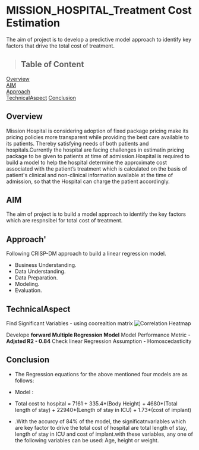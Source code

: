 # MISSION_HOSPITAL_Treatment Cost  Estimation
The aim of project is to develop a predictive model approach to identify key factors that drive the total cost of treatment.

> ## Table of Content

[Overview](#Overview)  
[AIM](#AIM)  
[Approach](#Approach)  
[TechnicalAspect](#TechnicalAspect) 
[Conclusion](#Conclusion)

## Overview
Mission Hospital is considering adoption of fixed package pricing make its pricing policies more transparent while providing the best care available to its patients. Thereby satisfying needs of both patients and hospitals.Currently the hospital are facing challenges in estimatin pricing package to be given to patients at time of admission.Hospital is required to build a model to help the hospital determine the approximate cost associated with the patient’s treatment which is calculated on the basis of patient's clinical and non-clinical information available at the time of admission, so that the Hospital can charge the patient accordingly.

## AIM
The aim of project is to build a model approach to identify the key factors which are respnsibel for total cost of treatment.

## Approach'
Following CRISP-DM approach to build a linear regression model. 
*  Business Understanding. 
*  Data Understanding. 
*  Data Preparation. 
*  Modeling. 
*  Evaluation. 

## TechnicalAspect
Find Significant Variables - using coorealtion matrix ![Correlation Heatmap](https://user-images.githubusercontent.com/70143009/106358027-b539aa00-632f-11eb-8aa3-b1bd46f2f390.png)

Develope **forward Multiple Regression Model**
Model Performance Metric - **Adjsted R2 - 0.84**
Check linear Regression Assumption - Homoscedasticity

## Conclusion


* The Regression equations for the above mentioned four models are as follows:
*  Model :
* Total cost to hospital = 7161 + 335.4*(Body Height) + 4680*(Total length of stay) + 22940*(Length of stay in ICU) + 1.73*(cost of implant)

* .With the accurcy of 84% of the model, the significatnvariables which are key factor to drive the total cost of hospital are  total length of stay, length of stay in ICU and cost of implant.with these variables, any one of the following variables can be used: Age, height or weight.






